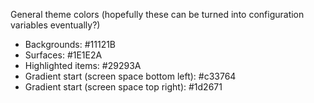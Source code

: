 General theme colors (hopefully these can be turned into configuration variables eventually?)

- Backgrounds: #11121B
- Surfaces: #1E1E2A
- Highlighted items: #29293A
- Gradient start (screen space bottom left): #c33764
- Gradient start (screen space top right): #1d2671